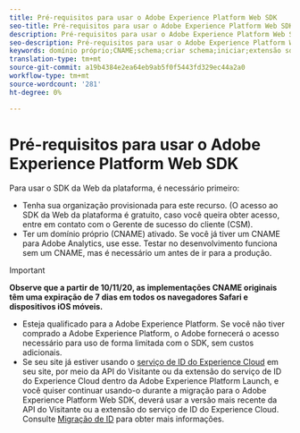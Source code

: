 ```yaml
---
title: Pré-requisitos para usar o Adobe Experience Platform Web SDK
seo-title: Pré-requisitos para usar o Adobe Experience Platform Web SDK
description: Pré-requisitos para usar o Adobe Experience Platform Web SDK
seo-description: Pré-requisitos para usar o Adobe Experience Platform Web SDK
keywords: domínio próprio;CNAME;schema;criar schema;iniciar;extensão sdk da Web;extensão;extensão;id de configuração;ferramenta de configuração;elemento de dados;criar elemento de dados;Objeto XDM;sendEvent;send Evento;
translation-type: tm+mt
source-git-commit: a19b4384e2ea64eb9ab5f0f5443fd329ec44a2a0
workflow-type: tm+mt
source-wordcount: '281'
ht-degree: 0%

---
```



# Pré-requisitos para usar o Adobe Experience Platform Web SDK

Para usar o SDK da Web da plataforma, é necessário primeiro:

- Tenha sua organização provisionada para este recurso. (O acesso ao SDK da Web da plataforma é gratuito, caso você queira obter acesso, entre em contato com o Gerente de sucesso do cliente (CSM).
- Ter um domínio próprio (CNAME) ativado. Se você já tiver um CNAME para Adobe Analytics, use esse. Testar no desenvolvimento funciona sem um CNAME, mas é necessário um antes de ir para a produção.

>[!IMPORTANT]
>
>**Observe que a partir de 10/11/20, as implementações CNAME originais têm uma expiração de 7 dias em todos os navegadores Safari e dispositivos iOS móveis.**

- Esteja qualificado para a Adobe Experience Platform. Se você não tiver comprado a Adobe Experience Platform, o Adobe fornecerá o acesso necessário para uso de forma limitada com o SDK, sem custos adicionais.
- Se seu site já estiver usando o [serviço de ID do Experience Cloud](https://experienceleague.adobe.com/docs/experience-platform/edge/identity/overview.html) em seu site, por meio da API do Visitante ou da extensão do serviço de ID do Experience Cloud dentro da Adobe Experience Platform Launch, e você quiser continuar usando-o durante a migração para o Adobe Experience Platform Web SDK, deverá usar a versão mais recente da API do Visitante ou a extensão do serviço de ID do Experience Cloud. Consulte [Migração de ID](https://experienceleague.adobe.com/docs/experience-platform/edge/identity/overview.html?lang=en#identity) para obter mais informações.
